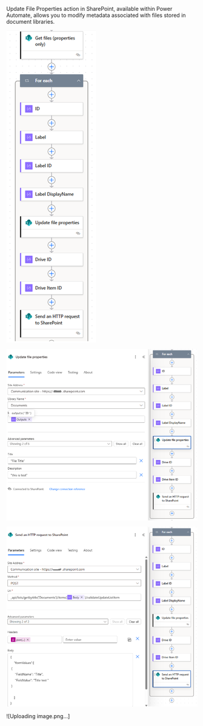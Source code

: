 
Update File Properties action in SharePoint, available within Power Automate, allows you to modify metadata associated with files stored in document libraries.

![Uploading image.png…](https://github.com/AlmasMahfooz/NotWorking/blob/main/SP0.png)

![Uploading image.png…](https://github.com/AlmasMahfooz/NotWorking/blob/main/SP1.png)

![Uploading image.png…](https://github.com/AlmasMahfooz/NotWorking/blob/main/SP2.png)


![Uploading image.png…]
